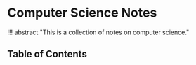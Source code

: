 # Computer Science Notes

!!! abstract 
    "This is a collection of notes on computer science."

## Table of Contents



